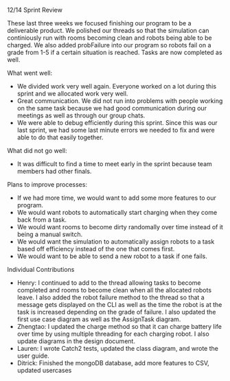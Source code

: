 12/14 Sprint Review

These last three weeks we focused finishing our program to be a deliverable product. We polished our threads so that the simulation can continiously run with rooms becoming clean and robots being able to be charged. We also added probFailure into our program so robots fail on a grade from 1-5 if a certain situation is reached. Tasks are now completed as well.

What went well:
  - We divided work very well again. Everyone worked on a lot during this sprint and we allocated work very well.
  - Great communication. We did not run into problems with people working on the same task because we had good communication during our meetings as well as through our group chats.
  - We were able to debug efficiently during this sprint. Since this was our last sprint, we had some last minute errors we needed to fix and were able to do that easily together.

What did not go well:
  - It was difficult to find a time to meet early in the sprint because team members had other finals.
    
Plans to improve processes:
  - If we had more time, we would want to add some more features to our program.
  - We would want robots to automatically start charging when they come back from a task.
  - We would want rooms to become dirty randomally over time instead of it being a manual switch.
  - We would want the simulation to automatically assign robots to a task based off efficiency instead of the one that comes first.
  - We would want to be able to send a new robot to a task if one fails.

Individual Contributions
  - Henry: I continued to add to the thread allowing tasks to become completed and rooms to become clean when all the allocated robots leave. I also added the robot failure method to the thread so that a message gets displayed on the CLI as well as the time the robot is at the task is increased depending on the grade of failure. I also updated the first use case diagram as well as the AssignTask diagram.
  - Zhengtao: I updated the charge method so that it can charge battery life over time by using multiple threading for each charging robot. I also update diagrams in the design document.
  - Lauren: I wrote Catch2 tests, updated the class diagram, and wrote the user guide.
  - Ditrick: Finished the mongoDB database, add more features to CSV, updated usercases
